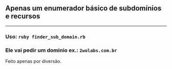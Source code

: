 ## Apenas um enumerador básico de subdomínios e recursos

---
### Uso: ```ruby finder_sub_domain.rb```

### Ele vai pedir um dominio ex.: ```2wolabs.com.br```

Feito apenas por diversão.